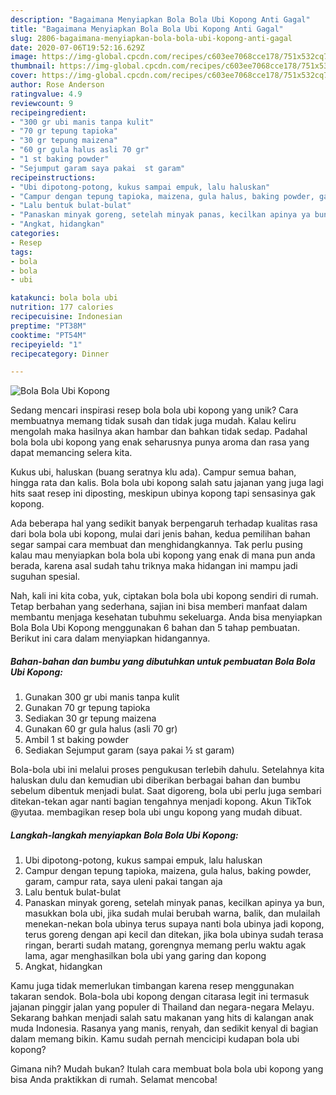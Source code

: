 ```yaml
---
description: "Bagaimana Menyiapkan Bola Bola Ubi Kopong Anti Gagal"
title: "Bagaimana Menyiapkan Bola Bola Ubi Kopong Anti Gagal"
slug: 2806-bagaimana-menyiapkan-bola-bola-ubi-kopong-anti-gagal
date: 2020-07-06T19:52:16.629Z
image: https://img-global.cpcdn.com/recipes/c603ee7068cce178/751x532cq70/bola-bola-ubi-kopong-foto-resep-utama.jpg
thumbnail: https://img-global.cpcdn.com/recipes/c603ee7068cce178/751x532cq70/bola-bola-ubi-kopong-foto-resep-utama.jpg
cover: https://img-global.cpcdn.com/recipes/c603ee7068cce178/751x532cq70/bola-bola-ubi-kopong-foto-resep-utama.jpg
author: Rose Anderson
ratingvalue: 4.9
reviewcount: 9
recipeingredient:
- "300 gr ubi manis tanpa kulit"
- "70 gr tepung tapioka"
- "30 gr tepung maizena"
- "60 gr gula halus asli 70 gr"
- "1 st baking powder"
- "Sejumput garam saya pakai  st garam"
recipeinstructions:
- "Ubi dipotong-potong, kukus sampai empuk, lalu haluskan"
- "Campur dengan tepung tapioka, maizena, gula halus, baking powder, garam, campur rata, saya uleni pakai tangan aja"
- "Lalu bentuk bulat-bulat"
- "Panaskan minyak goreng, setelah minyak panas, kecilkan apinya ya bun, masukkan bola ubi, jika sudah mulai berubah warna, balik, dan mulailah menekan-nekan bola ubinya terus supaya nanti bola ubinya jadi kopong, terus goreng dengan api kecil dan ditekan, jika bola ubinya sudah terasa ringan, berarti sudah matang, gorengnya memang perlu waktu agak lama, agar menghasilkan bola ubi yang garing dan kopong"
- "Angkat, hidangkan"
categories:
- Resep
tags:
- bola
- bola
- ubi

katakunci: bola bola ubi 
nutrition: 177 calories
recipecuisine: Indonesian
preptime: "PT38M"
cooktime: "PT54M"
recipeyield: "1"
recipecategory: Dinner

---
```



![Bola Bola Ubi Kopong](https://img-global.cpcdn.com/recipes/c603ee7068cce178/751x532cq70/bola-bola-ubi-kopong-foto-resep-utama.jpg)

Sedang mencari inspirasi resep bola bola ubi kopong yang unik? Cara membuatnya memang tidak susah dan tidak juga mudah. Kalau keliru mengolah maka hasilnya akan hambar dan bahkan tidak sedap. Padahal bola bola ubi kopong yang enak seharusnya punya aroma dan rasa yang dapat memancing selera kita.

Kukus ubi, haluskan (buang seratnya klu ada). Campur semua bahan, hingga rata dan kalis. Bola bola ubi kopong salah satu jajanan yang juga lagi hits saat resep ini diposting, meskipun ubinya kopong tapi sensasinya gak kopong.

Ada beberapa hal yang sedikit banyak berpengaruh terhadap kualitas rasa dari bola bola ubi kopong, mulai dari jenis bahan, kedua pemilihan bahan segar sampai cara membuat dan menghidangkannya. Tak perlu pusing kalau mau menyiapkan bola bola ubi kopong yang enak di mana pun anda berada, karena asal sudah tahu triknya maka hidangan ini mampu jadi suguhan spesial.


Nah, kali ini kita coba, yuk, ciptakan bola bola ubi kopong sendiri di rumah. Tetap berbahan yang sederhana, sajian ini bisa memberi manfaat dalam membantu menjaga kesehatan tubuhmu sekeluarga. Anda bisa menyiapkan Bola Bola Ubi Kopong menggunakan 6 bahan dan 5 tahap pembuatan. Berikut ini cara dalam menyiapkan hidangannya.

<!--inarticleads1-->

##### Bahan-bahan dan bumbu yang dibutuhkan untuk pembuatan Bola Bola Ubi Kopong:

1. Gunakan 300 gr ubi manis tanpa kulit
1. Gunakan 70 gr tepung tapioka
1. Sediakan 30 gr tepung maizena
1. Gunakan 60 gr gula halus (asli 70 gr)
1. Ambil 1 st baking powder
1. Sediakan Sejumput garam (saya pakai ½ st garam)


Bola-bola ubi ini melalui proses pengukusan terlebih dahulu. Setelahnya kita haluskan dulu dan kemudian ubi diberikan berbagai bahan dan bumbu sebelum dibentuk menjadi bulat. Saat digoreng, bola ubi perlu juga sembari ditekan-tekan agar nanti bagian tengahnya menjadi kopong. Akun TikTok @yutaa. membagikan resep bola ubi ungu kopong yang mudah dibuat. 

<!--inarticleads2-->

##### Langkah-langkah menyiapkan Bola Bola Ubi Kopong:

1. Ubi dipotong-potong, kukus sampai empuk, lalu haluskan
1. Campur dengan tepung tapioka, maizena, gula halus, baking powder, garam, campur rata, saya uleni pakai tangan aja
1. Lalu bentuk bulat-bulat
1. Panaskan minyak goreng, setelah minyak panas, kecilkan apinya ya bun, masukkan bola ubi, jika sudah mulai berubah warna, balik, dan mulailah menekan-nekan bola ubinya terus supaya nanti bola ubinya jadi kopong, terus goreng dengan api kecil dan ditekan, jika bola ubinya sudah terasa ringan, berarti sudah matang, gorengnya memang perlu waktu agak lama, agar menghasilkan bola ubi yang garing dan kopong
1. Angkat, hidangkan


Kamu juga tidak memerlukan timbangan karena resep menggunakan takaran sendok. Bola-bola ubi kopong dengan citarasa legit ini termasuk jajanan pinggir jalan yang populer di Thailand dan negara-negara Melayu. Sekarang bahkan menjadi salah satu makanan yang hits di kalangan anak muda Indonesia. Rasanya yang manis, renyah, dan sedikit kenyal di bagian dalam memang bikin. Kamu sudah pernah mencicipi kudapan bola ubi kopong? 

Gimana nih? Mudah bukan? Itulah cara membuat bola bola ubi kopong yang bisa Anda praktikkan di rumah. Selamat mencoba!
